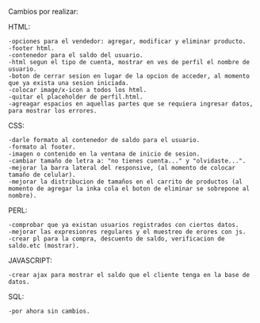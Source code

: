 Cambios por realizar:

HTML:

    -opciones para el vendedor: agregar, modificar y eliminar producto.
    -footer html.
    -contenedor para el saldo del usuario.
    -html segun el tipo de cuenta, mostrar en ves de perfil el nombre de usuario.
    -boton de cerrar sesion en lugar de la opcion de acceder, al momento que ya exista una sesion iniciada.
    -colocar image/x-icon a todos los html.
    -quitar el placeholder de perfil.html.
    -agreagar espacios en aquellas partes que se requiera ingresar datos, para mostrar los errores.

CSS:

    -darle formato al contenedor de saldo para el usuario.
    -formato al footer.
    -imagen o contenido en la ventana de inicio de sesion.
    -cambiar tamaño de letra a: "no tienes cuenta..." y "olvidaste...".
    -mejorar la barra lateral del responsive, (al momento de colocar tamaño de celular).
    -mejorar la distribucion de tamaños en el carrito de productos (al momento de agregar la inka cola el boton de eliminar se sobrepone al nombre).

PERL:
    
    -comprobar que ya existan usuarios registrados con ciertos datos.
    -mejorar las expresionres regulares y el muestreo de erores con js.
    -crear pl para la compra, descuento de saldo, verificacion de saldo.etc (mostrar).

JAVASCRIPT:
    
    -crear ajax para mostrar el saldo que el cliente tenga en la base de datos.

SQL:

    -por ahora sin cambios.